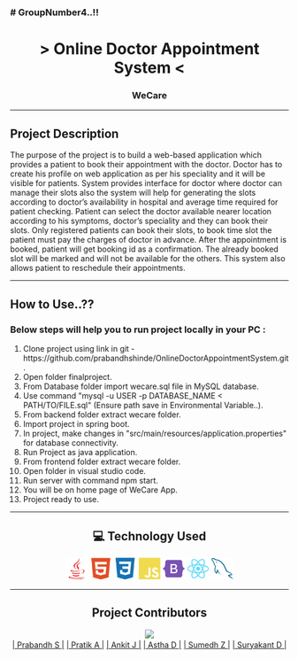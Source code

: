 <h3># GroupNumber4..!!</h3>

<h1 align="center"> > Online Doctor Appointment System < </h1>
<h3 align="center"> WeCare </h3>
<hr>
<h2>Project Description</h2>
<p>The purpose of the project is to build a web-based application which provides a patient to book their appointment with the doctor. Doctor has to create his profile on web application as per his speciality and it will be visible for patients. System provides interface for doctor where doctor can manage their slots also the system will help for generating the slots according to doctor’s availability in hospital and average time required for patient checking. Patient can select the doctor available nearer location according to his symptoms, doctor’s speciality and they can book their slots. Only registered patients can book their slots, to book time slot the patient must pay the charges of doctor in advance. After the appointment is booked, patient will get booking id as a confirmation. The already booked slot will be marked and will not be available for the others. This system also allows patient to reschedule their appointments.
</p>
<hr>
<h2>How to Use..??</h2>
<h3>Below steps will help you to run project locally in your PC :</h3>
<ol>
	<li>Clone project using link in git - https://github.com/prabandhshinde/OnlineDoctorAppointmentSystem.git .</li>
	<li>Open folder finalproject.</li>
	<li>From Database folder import wecare.sql file in MySQL database.</li>
	<li>Use command "mysql -u USER -p DATABASE_NAME < PATH/TO/FILE.sql" (Ensure path save in Environmental Variable..).</li>
	<li>From backend folder extract wecare folder. </li>
	<li>Import project in spring boot.</li>
	<li>In project, make changes in "src/main/resources/application.properties" for database connectivity.</li>
	<li>Run Project as java application.</li>
	<li>From frontend folder extract wecare folder.</li>
	<li>Open folder in visual studio code.</li>
	<li>Run server with command npm start.</li>
	<li>You will be on home page of WeCare App.</li>
	<li>Project ready to use.</li>
</ol>


<hr>
<h2 align="center"> 💻 Technology Used </h2>
<p align="center">
 
<img height="40" src="https://github.com/devicons/devicon/blob/master/icons/java/java-plain.svg">
<img height="40" src="https://github.com/devicons/devicon/blob/master/icons/html5/html5-plain.svg">
<img height="40" src="https://github.com/devicons/devicon/blob/master/icons/css3/css3-plain.svg">
<img height="40" src="https://github.com/devicons/devicon/blob/master/icons/javascript/javascript-plain.svg">
<img height="40" src="https://github.com/devicons/devicon/blob/master/icons/bootstrap/bootstrap-plain.svg">
<img height="40" src="https://github.com/devicons/devicon/blob/master/icons/react/react-original.svg">
<img height="40" src="https://github.com/devicons/devicon/blob/master/icons/mysql/mysql-plain.svg">
</p>
 <hr>
 
<h2 align="center"> Project Contributors </h2>
<div align="center">
	<img src="https://contributors-img.web.app/image?repo=prabandhshinde/OnlineDoctorAppointmentSystem" />
<div>
<div align="center">
	<i class="bx bx-chevron-right"></i> <a href="https://github.com/prabandhshinde">| Prabandh S |</a>
	<i class="bx bx-chevron-right"></i> <a href="https://github.com/alhatpratik">| Pratik A |</a>
	<i class="bx bx-chevron-right"></i> <a href="https://github.com/ankitjadhav0609">| Ankit J |</a>
<i class="bx bx-chevron-right"></i> <a href="https://github.com/AsthaDubey17">| Astha D |</a>
<i class="bx bx-chevron-right"></i> <a href="https://github.com/sumedhzende19">| Sumedh Z |</a>
<i class="bx bx-chevron-right"></i> <a href="https://github.com/surykantdhumale">| Suryakant D |</a>
</div> 
